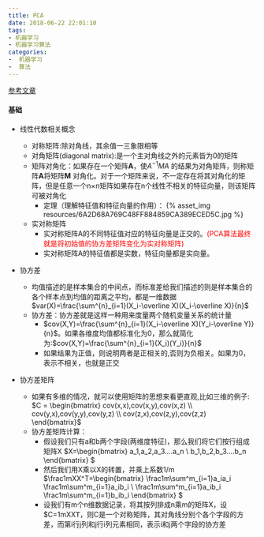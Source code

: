 ```yaml
---
title: PCA
date: 2018-06-22 22:01:10
tags: 
- 机器学习
- 机器学习算法
categories: 
-  机器学习
-  算法
---
```


[参考文章](http://blog.codinglabs.org/articles/pca-tutorial.html)

#### 基础
- 线性代数相关概念
  - 对称矩阵:除对角线，其余值一三象限相等
  - 对角矩阵(diagonal matrix):是一个主对角线之外的元素皆为0的矩阵
  - 矩阵对角化：如果存在一个矩阵**A**，使$A^{-1}MA$  的结果为对角矩阵，则称矩阵**A**将矩阵**M**  对角化。对于一个矩阵来说，不一定存在将其对角化的矩阵，但是任意一个n×n矩阵如果存在n个线性不相关的特征向量，则该矩阵可被对角化
    - 定理（理解特征值和特征向量的作用）：
      {% asset_img resources/6A2D68A769C48FF884859CA389ECED5C.jpg %}
  - 实对称矩阵
    - 实对称矩阵A的不同特征值对应的特征向量是正交的。<font color='red'>(PCA算法最终就是将初始值的协方差矩阵变化为实对称矩阵)</font>
    - 实对称矩阵A的特征值都是实数，特征向量都是实向量。
  
- 协方差
  - 均值描述的是样本集合的中间点，而标准差给我们描述的则是样本集合的各个样本点到均值的距离之平均，都是一维数据
    $var(X)=\frac{\sum^{n}_{i=1}(X_i-\overline X)(X_i-\overline X)}{n}$
  - 协方差：协方差就是这样一种用来度量两个随机变量关系的统计量
    - $cov(X,Y)=\frac{\sum^{n}_{i=1}(X_i-\overline X)(Y_i-\overline Y)}{n}$。如果各维度均值都标准化为0，那么就简化为:$cov(X,Y)=\frac{\sum^{n}_{i=1}(X_i)(Y_i)}{n}$
    - 如果结果为正值，则说明两者是正相关的,否则为负相关。如果为0，表示不相关，也就是正交

- 协方差矩阵
  - 如果有多维的情况，就可以使用矩阵的思想来看更直观,比如三维的例子:
    $C = \begin{bmatrix} 
  cov(x,x),cov(x,y),cov(x,z)
  \\ 
  cov(y,x),cov(y,y),cov(y,z)
  \\
  cov(z,x),cov(z,y),cov(z,z)
  \end{bmatrix}$
  - 协方差矩阵计算：
    - 假设我们只有a和b两个字段(两维度特征)，那么我们将它们按行组成矩阵X
      $X=\begin{bmatrix}
      a_1,a_2,a_3....a_n
      \\
      b_1,b_2,b_3....b_n
      \end{bmatrix}
      $
    - 然后我们用X乘以X的转置，并乘上系数1/m
      $\frac1mXX^T=\begin{bmatrix}
      \frac1m\sum^m_{i=1}a_ia_i  \frac1m\sum^m_{i=1}a_ib_i
      \\
      \frac1m\sum^m_{i=1}a_ib_i  \frac1m\sum^m_{i=1}b_ib_i
      \end{bmatrix}
      $
    - 设我们有m个n维数据记录，将其按列排成n乘m的矩阵X，设$C=1mXX𝖳，则C是一个对称矩阵，其对角线分别个各个字段的方差，而第i行j列和j行i列元素相同，表示i和j两个字段的协方差